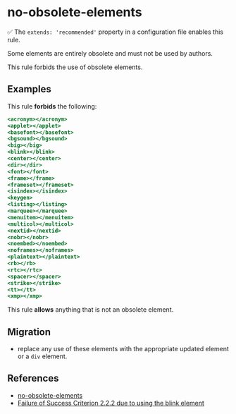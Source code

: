 # no-obsolete-elements

:white_check_mark: The `extends: 'recommended'` property in a configuration file enables this rule.

Some elements are entirely obsolete and must not be used by authors.

This rule forbids the use of obsolete elements.

## Examples

This rule **forbids** the following:

```hbs
<acronym></acronym>
<applet></applet>
<basefont></basefont>
<bgsound></bgsound>
<big></big>
<blink></blink>
<center></center>
<dir></dir>
<font></font>
<frame></frame>
<frameset></frameset>
<isindex></isindex>
<keygen>
<listing></listing>
<marquee></marquee>
<menuitem></menuitem>
<multicol></multicol>
<nextid></nextid>
<nobr></nobr>
<noembed></noembed>
<noframes></noframes>
<plaintext></plaintext>
<rb></rb>
<rtc></rtc>
<spacer></spacer>
<strike></strike>
<tt></tt>
<xmp></xmp>
```

This rule **allows** anything that is not an obsolete element.

## Migration

* replace any use of these elements with the appropriate updated element or a `div` element.

## References

* [no-obsolete-elements](https://html.spec.whatwg.org/multipage/obsolete.html#non-conforming-features)
* [Failure of Success Criterion 2.2.2 due to using the blink element](https://www.w3.org/TR/WCAG20-TECHS/failures.html#F47)
